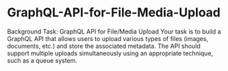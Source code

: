 # GraphQL-API-for-File-Media-Upload
Background Task: GraphQL API for File/Media Upload Your task is to build a GraphQL API that allows users to upload various types of files (images, documents, etc.) and store the associated metadata. The API should support multiple uploads simultaneously using an appropriate technique, such as a queue system. 
